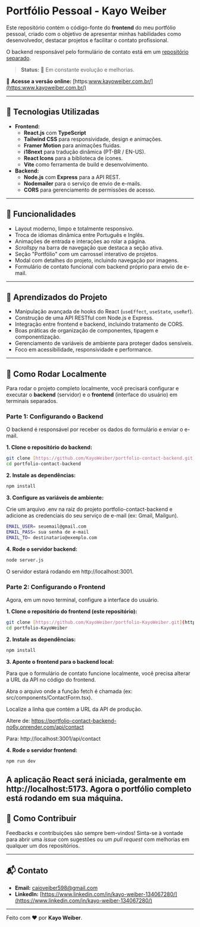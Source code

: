 # Portfólio Pessoal - Kayo Weiber

Este repositório contém o código-fonte do **frontend** do meu portfólio pessoal, criado com o objetivo de apresentar minhas habilidades como desenvolvedor, destacar projetos e facilitar o contato profissional.

O backend responsável pelo formulário de contato está em um [repositório separado](https://github.com/KayoWeiber/portfolio-contact-backend).

> **Status:** 🚧 Em constante evolução e melhorias.

🔗 **Acesse a versão online:** [https:www.kayoweiber.com.br/](https:www.kayoweiber.com.br/)

---

## 🚀 Tecnologias Utilizadas

- **Frontend:**
    - **React.js** com **TypeScript**
    - **Tailwind CSS** para responsividade, design e animações.
    - **Framer Motion** para animações fluidas.
    - **i18next** para tradução dinâmica (PT-BR / EN-US).
    - **React Icons** para a biblioteca de ícones.
    - **Vite** como ferramenta de build e desenvolvimento.
- **Backend:**
    - **Node.js** com **Express** para a API REST.
    - **Nodemailer** para o serviço de envio de e-mails.
    - **CORS** para gerenciamento de permissões de acesso.

---

## 🎯 Funcionalidades

- Layout moderno, limpo e totalmente responsivo.
- Troca de idiomas dinâmica entre Português e Inglês.
- Animações de entrada e interações ao rolar a página.
- *Scrollspy* na barra de navegação que destaca a seção ativa.
- Seção "Portfólio" com um carrossel interativo de projetos.
- Modal com detalhes do projeto, incluindo navegação por imagens.
- Formulário de contato funcional com backend próprio para envio de e-mail.

---

## 🧠 Aprendizados do Projeto

- Manipulação avançada de hooks do React (`useEffect`, `useState`, `useRef`).
- Construção de uma API RESTful com Node.js e Express.
- Integração entre frontend e backend, incluindo tratamento de CORS.
- Boas práticas de organização de componentes, tipagem e componentização.
- Gerenciamento de variáveis de ambiente para proteger dados sensíveis.
- Foco em acessibilidade, responsividade e performance.

---

## 📌 Como Rodar Localmente

Para rodar o projeto completo localmente, você precisará configurar e executar o **backend** (servidor) e o **frontend** (interface do usuário) em terminais separados.

### Parte 1: Configurando o Backend

O backend é responsável por receber os dados do formulário e enviar o e-mail.

**1. Clone o repositório do backend:**
```bash
git clone [https://github.com/KayoWeiber/portfolio-contact-backend.git](https://github.com/KayoWeiber/portfolio-contact-backend.git)
cd portfolio-contact-backend
```
**2. Instale as dependências:**
```bash
npm install
```
**3. Configure as variáveis de ambiente:**

Crie um arquivo .env na raiz do projeto portfolio-contact-backend e adicione as credenciais do seu serviço de e-mail (ex: Gmail, Mailgun).
```bash
EMAIL_USER= seuemail@gmail.com
EMAIL_PASS= sua senha de e-mail
EMAIL_TO= destinatario@exemplo.com
```
**4. Rode o servidor backend:**
```bash
node server.js
```
O servidor estará rodando em http://localhost:3001.

### Parte 2: Configurando o Frontend

Agora, em um novo terminal, configure a interface do usuário.

**1. Clone o repositório do frontend (este repositório):**
```bash
git clone [https://github.com/KayoWeiber/portfolio-KayoWeiber.git](https://github.com/KayoWeiber/portfolio-KayoWeiber.git)
cd portfolio-KayoWeiber
```

**2. Instale as dependências:**
```bash
npm install
```
**3. Aponte o frontend para o backend local:**

Para que o formulário de contato funcione localmente, você precisa alterar a URL da API no código do frontend.

Abra o arquivo onde a função fetch é chamada (ex: src/components/ContactForm.tsx).

Localize a linha que contém a URL da API de produção.

Altere de:
https://portfolio-contact-backend-no6y.onrender.com/api/contact

Para:
http://localhost:3001/api/contact

**4. Rode o servidor frontend:**
```bash
npm run dev
```
A aplicação React será iniciada, geralmente em http://localhost:5173. Agora o portfólio completo está rodando em sua máquina.
---


## 🤝 Como Contribuir

Feedbacks e contribuições são sempre bem-vindos! Sinta-se à vontade para abrir uma *issue* com sugestões ou um *pull request* com melhorias em qualquer um dos repositórios.

---

## 📬 Contato

- **Email:** [caioveiber598@gmail.com](mailto:caioveiber598@gmail.com)
- **LinkedIn:** [https://www.linkedin.com/in/kayo-weiber-134067280/](https://www.linkedin.com/in/kayo-weiber-134067280/)

---

Feito com ❤️ por **Kayo Weiber**.
